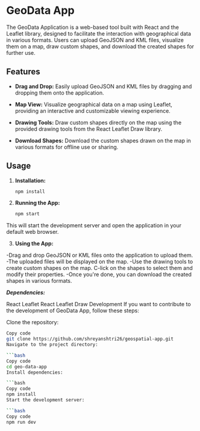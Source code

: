 # GeoData App

The GeoData Application is a web-based tool built with React and the Leaflet library, designed to facilitate the interaction with geographical data in various formats. Users can upload GeoJSON and KML files, visualize them on a map, draw custom shapes, and download the created shapes for further use.

## Features

- **Drag and Drop:** Easily upload GeoJSON and KML files by dragging and dropping them onto the application.
  
- **Map View:** Visualize geographical data on a map using Leaflet, providing an interactive and customizable viewing experience.
  
- **Drawing Tools:** Draw custom shapes directly on the map using the provided drawing tools from the React Leaflet Draw library.

- **Download Shapes:** Download the custom shapes drawn on the map in various formats for offline use or sharing.

## Usage

1. **Installation:**
   
   ```bash
   npm install
2. **Running the App:**

   ```bash
   npm start

This will start the development server and open the application in your default web browser.

3. **Using the App:**

-Drag and drop GeoJSON or KML files onto the application to upload them.
-The uploaded files will be displayed on the map.
-Use the drawing tools to create custom shapes on the map.
C-lick on the shapes to select them and modify their properties.
-Once you're done, you can download the created shapes in various formats.

***Dependencies:***

React
Leaflet
React Leaflet Draw
Development
If you want to contribute to the development of GeoData App, follow these steps:

Clone the repository:

```bash
Copy code
git clone https://github.com/shreyanshtri26/geospatial-app.git
Navigate to the project directory:

```bash
Copy code
cd geo-data-app
Install dependencies:

```bash
Copy code
npm install
Start the development server:

```bash
Copy code
npm run dev